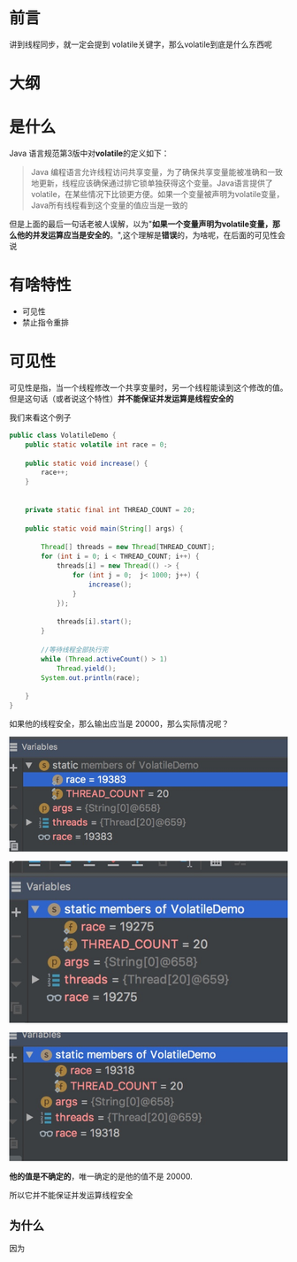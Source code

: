 # 前言

讲到线程同步，就一定会提到 volatile关键字，那么volatile到底是什么东西呢

# 大纲



# 是什么

Java 语言规范第3版中对**volatile**的定义如下：

> Java 编程语言允许线程访问共享变量，为了确保共享变量能被准确和一致地更新，线程应该确保通过排它锁单独获得这个变量。Java语言提供了volatile，在某些情况下比锁更方便。如果一个变量被声明为volatile变量，Java所有线程看到这个变量的值应当是一致的

但是上面的最后一句话老被人误解，以为"**如果一个变量声明为volatile变量，那么他的并发运算应当是安全的**。",这个理解是**错误**的，为啥呢，在后面的可见性会说

# 有啥特性

- 可见性
- 禁止指令重排

# 可见性

可见性是指，当一个线程修改一个共享变量时，另一个线程能读到这个修改的值。但是这句话（或者说这个特性）**并不能保证并发运算是线程安全的**

我们来看这个例子

```java
public class VolatileDemo {
    public static volatile int race = 0;

    public static void increase() {
        race++;
    }


    private static final int THREAD_COUNT = 20;

    public static void main(String[] args) {

        Thread[] threads = new Thread[THREAD_COUNT];
        for (int i = 0; i < THREAD_COUNT; i++) {
            threads[i] = new Thread(() -> {
                for (int j = 0;  j< 1000; j++) {
                    increase();
                }
            });

            threads[i].start();
        }

        //等待线程全部执行完
        while (Thread.activeCount() > 1)
            Thread.yield();
        System.out.println(race);

    }
}

```

如果他的线程安全，那么输出应当是 20000，那么实际情况呢？

![](img/Xnip2019-07-09_22-05-49.jpg)

![Xnip2019-07-09_22-06-05](img/Xnip2019-07-09_22-06-05.jpg)

![Xnip2019-07-09_22-06-18](img/Xnip2019-07-09_22-06-18.jpg)

**他的值是不确定的**，唯一确定的是他的值不是 20000.

所以它并不能保证并发运算线程安全

## 为什么

因为